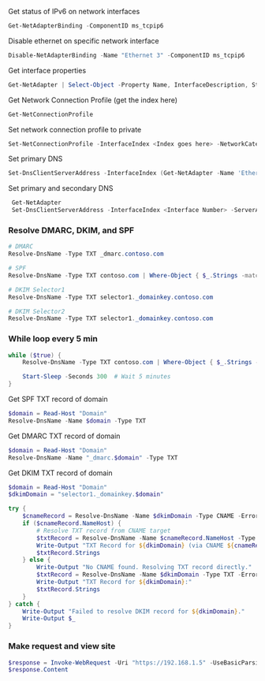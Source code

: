 Get status of IPv6 on network interfaces
```powershell
Get-NetAdapterBinding -ComponentID ms_tcpip6
```

Disable ethernet on specific network interface
```powershell
Disable-NetAdapterBinding -Name "Ethernet 3" -ComponentID ms_tcpip6
```

Get interface properties
```powershell
Get-NetAdapter | Select-Object -Property Name, InterfaceDescription, Status
```

Get Network Connection Profile (get the index here)  
```powershell
Get-NetConnectionProfile
```

Set network connection profile to private  
```powershell
Set-NetConnectionProfile -InterfaceIndex <Index goes here> -NetworkCategory Private
```

Set primary DNS
```powershell
Set-DnsClientServerAddress -InterfaceIndex (Get-NetAdapter -Name 'Ethernet' | Select-Object -ExpandProperty 'ifIndex') -ServerAddresses 10.200.35.101
```

Set primary and secondary DNS
```powershell
 Get-NetAdapter  
 Set-DnsClientServerAddress -InterfaceIndex <Interface Number> -ServerAddresses ("1.1.1.1","9.9.9.9")  
 ```

 ### Resolve DMARC, DKIM, and SPF
```powershell
# DMARC
Resolve-DnsName -Type TXT _dmarc.contoso.com

# SPF
Resolve-DnsName -Type TXT contoso.com | Where-Object { $_.Strings -match "v=spf1" }

# DKIM Selector1
Resolve-DnsName -Type TXT selector1._domainkey.contoso.com

# DKIM Selector2
Resolve-DnsName -Type TXT selector1._domainkey.contoso.com
```

### While loop every 5 min
```powershell
while ($true) {
    Resolve-DnsName -Type TXT contoso.com | Where-Object { $_.Strings -match "v=spf1" }

    Start-Sleep -Seconds 300  # Wait 5 minutes
}
```

Get SPF TXT record of domain
```powershell
$domain = Read-Host "Domain"
Resolve-DnsName -Name $domain -Type TXT
```

Get DMARC TXT record of domain
```powershell
$domain = Read-Host "Domain"
Resolve-DnsName -Name "_dmarc.$domain" -Type TXT
```

Get DKIM TXT record of domain
```powershell
$domain = Read-Host "Domain"
$dkimDomain = "selector1._domainkey.$domain"

try {
    $cnameRecord = Resolve-DnsName -Name $dkimDomain -Type CNAME -ErrorAction Stop
    if ($cnameRecord.NameHost) {
        # Resolve TXT record from CNAME target
        $txtRecord = Resolve-DnsName -Name $cnameRecord.NameHost -Type TXT -ErrorAction Stop
        Write-Output "TXT Record for ${dkimDomain} (via CNAME ${cnameRecord.NameHost}):"
        $txtRecord.Strings
    } else {
        Write-Output "No CNAME found. Resolving TXT record directly."
        $txtRecord = Resolve-DnsName -Name $dkimDomain -Type TXT -ErrorAction Stop
        Write-Output "TXT Record for ${dkimDomain}:"
        $txtRecord.Strings
    }
} catch {
    Write-Output "Failed to resolve DKIM record for ${dkimDomain}."
    Write-Output $_
}
```

### Make request and view site
```powershell
$response = Invoke-WebRequest -Uri "https://192.168.1.5" -UseBasicParsing
$response.Content
```